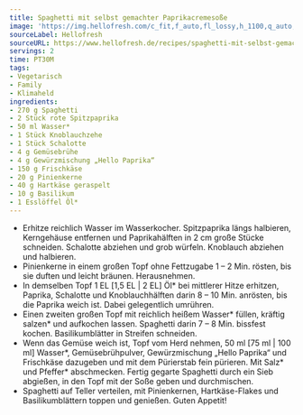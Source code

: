 ```yaml
---
title: Spaghetti mit selbst gemachter Paprikacremesoße
image: 'https://img.hellofresh.com/c_fit,f_auto,fl_lossy,h_1100,q_auto,w_2600/hellofresh_s3/image/spaghetti-mit-selbst-gemachter-paprikacremesosze-322a93d3.jpg'
sourceLabel: Hellofresh
sourceURL: https://www.hellofresh.de/recipes/spaghetti-mit-selbst-gemachter-paprikacremesosze-62f0fc60d988f570820c4c13
servings: 2
time: PT30M
tags:
- Vegetarisch
- Family
- Klimaheld
ingredients:
- 270 g Spaghetti
- 2 Stück rote Spitzpaprika
- 50 ml Wasser*
- 1 Stück Knoblauchzehe
- 1 Stück Schalotte
- 4 g Gemüsebrühe
- 4 g Gewürzmischung „Hello Paprika“
- 150 g Frischkäse
- 20 g Pinienkerne
- 40 g Hartkäse geraspelt
- 10 g Basilikum
- 1 Esslöffel Öl*
---
```


- Erhitze reichlich Wasser im Wasserkocher.  Spitzpaprika längs halbieren, Kerngehäuse entfernen und Paprikahälften in 2 cm große Stücke schneiden.  Schalotte abziehen und grob würfeln.  Knoblauch abziehen und halbieren.
- Pinienkerne in einem großen Topf ohne Fettzugabe 1 – 2 Min. rösten, bis sie duften und leicht bräunen. Herausnehmen.
- In demselben Topf 1 EL [1,5 EL | 2 EL] Öl\* bei mittlerer Hitze erhitzen, Paprika, Schalotte und Knoblauchhälften darin 8 – 10 Min. anrösten, bis die Paprika weich ist. Dabei gelegentlich umrühren.
- Einen zweiten großen Topf mit reichlich heißem Wasser\* füllen, kräftig salzen\* und aufkochen lassen. Spaghetti darin 7 – 8 Min. bissfest kochen.  Basilikumblätter in Streifen schneiden.
- Wenn das Gemüse weich ist, Topf vom Herd nehmen, 50 ml [75 ml | 100 ml] Wasser\*, Gemüsebrühpulver, Gewürzmischung „Hello Paprika“ und Frischkäse dazugeben und mit dem Pürierstab fein pürieren. Mit Salz\* und Pfeffer\* abschmecken. Fertig gegarte Spaghetti durch ein Sieb abgießen, in den Topf mit der Soße geben und durchmischen.
- Spaghetti auf Teller verteilen, mit Pinienkernen, Hartkäse-Flakes und Basilikumblättern toppen und genießen.  Guten Appetit!
